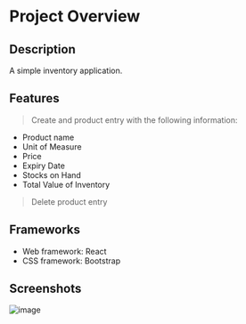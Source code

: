 # Project Overview

## Description
A simple inventory application.

## Features
> Create and product entry with the following information:
  - Product name
  - Unit of Measure
  - Price
  - Expiry Date
  - Stocks on Hand
  - Total Value of Inventory

> Delete product entry

## Frameworks
- Web framework: React
- CSS framework: Bootstrap

## Screenshots
![image](https://github.com/jsalejandria/inventory-portal/assets/114486659/a360d9a1-a81c-4513-88ae-10a673742418)

